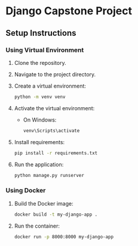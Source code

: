 # Django Capstone Project

## Setup Instructions

### Using Virtual Environment

1. Clone the repository.
2. Navigate to the project directory.
3. Create a virtual environment:
   ```bash
   python -m venv venv
   ```
4. Activate the virtual environment:
   - On Windows:
     ```bash
     venv\Scripts\activate
     ```
   
5. Install requirements:
   ```bash
   pip install -r requirements.txt
   ```
6. Run the application:
   ```bash
   python manage.py runserver
   ```

### Using Docker

1. Build the Docker image:
   ```bash
   docker build -t my-django-app .
   ```
2. Run the container:
   ```bash
   docker run -p 8000:8000 my-django-app
   ```
